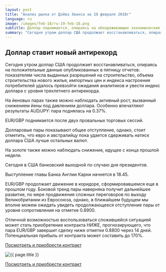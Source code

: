 ```yaml
---
layout: post
title: "Анализ рынка от Дэйва Эванса за 19 февраля 2018г"
language: ru
image: /images/feb-18/ru-19-feb-18.png
subtitle: Доллар поднимается, опираясь на обнадеживающие экономические сигналы
summary: "Сегодня утром доллар США продолжает восстанавливаться, опираясь на положительные данные опубликованных в пятницу отчетов: показателям числа выданных разрешений на строительство"
---
```

##  Доллар ставит новый антирекорд

Сегодня утром доллар США продолжает восстанавливаться, опираясь на положительные данные опубликованных в пятницу отчетов: показателям числа выданных разрешений на строительство, объема строительства нового жилья, импортных цен и индекса настроения потребителей удалось превзойти ожидания аналитиков и увести индекс доллара с уровня трехлетнего антирекорда.

На йеновых парах также можно наблюдать активный рост, вызванный снижением йены под давлением доллара. Особенно впечатляют результаты AUD/JPY: пара поднялась на 0.37%.

EUR/GBP поднимается после двух провальных торговых сессий.

Долларовые пары показывают общее отступление, однако, стоит отметить, что евро и австралийцу пока удается сдерживать натиск доллара США лучше остальных валют.

На золоте также можно наблюдать снижение, идущее с конца прошлой недели.
 
 
Сегодня в США банковский выходной по случаю дня президентов.

Выступление главы Банка Англии Карни начнется в 18.45.
 
 
EUR/GBP продолжает движение в коридоре, сформировавшемся еще в прошлом году. Боковой тренд пары наверняка получит дальнейшее развитие, по мере продвижения сложных переговоров по выходу Великобритании из Евросоюза, однако, в ближайшем будущем мы вполне можем ожидать увидеть продолжающееся отступление пары от уровня сопротивления на отметке 0.8900.

Отличной возможностью воспользоваться сложившейся ситуацией может стать приобретение контракта НИЖЕ, прогнозирующего, что пара EUR/GBP завершит сделку ниже отметки 0.8800 через 14 дней. Потенциальная прибыль от контракта может составить до 170%.

<a href="http://record.binary.com/_bivVDfg8lHux76XffYA0JmNd7ZgqdRLk/1/market=forex&underlying=frxEURGBP&formname=higherlower&duration_amount=14&duration_units=d&amount=10&amount_type=payout&expiry_type=duration&barrier=0.8800&s=1&t=AGAo0wZxiuWVUSIZnKLQvZ0co5lt24DG" target="_blank">Посмотреть и приобрести контракт</a>

<img src="{{ site.url }}/images/feb-18/ru-19-feb-18.png" alt="{{ page.title }}"  title="{{ page.title }}">

<a href="%LINK%%?https://www.binary.com/d/trade.cgi?market=forex&underlying=frxEURGBP&formname=higherlower&duration_amount=14&duration_units=d&amount=10&amount_type=payout&expiry_type=duration&barrier=0.8800&s=1&t=AGAo0wZxiuWVUSIZnKLQvZ0co5lt24DG" target="_blank">Посмотреть и приобрести контракт</a>
